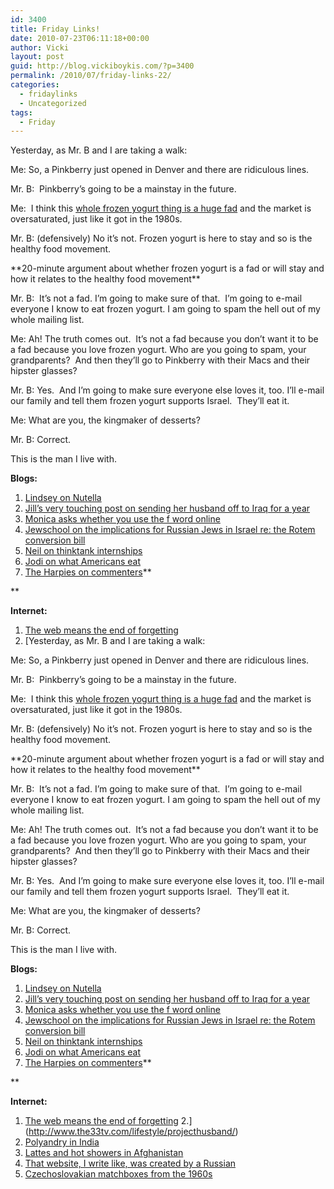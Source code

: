 ```yaml
---
id: 3400
title: Friday Links!
date: 2010-07-23T06:11:18+00:00
author: Vicki
layout: post
guid: http://blog.vickiboykis.com/?p=3400
permalink: /2010/07/friday-links-22/
categories:
  - fridaylinks
  - Uncategorized
tags:
  - Friday
---
```

Yesterday, as Mr. B and I are taking a walk:

Me: So, a Pinkberry just opened in Denver and there are ridiculous lines.
  
Mr. B:  Pinkberry&#8217;s going to be a mainstay in the future.
  
Me:  I think this [whole frozen yogurt thing is a huge fad](http://www.allbusiness.com/franchises/12606122-1.html) and the market is oversaturated, just like it got in the 1980s.
  
Mr. B: (defensively) No it&#8217;s not. Frozen yogurt is here to stay and so is the healthy food movement.
  
\*\*20-minute argument about whether frozen yogurt is a fad or will stay and how it relates to the healthy food movement\*\*
  
Mr. B:  It&#8217;s not a fad. I&#8217;m going to make sure of that.  I&#8217;m going to e-mail everyone I know to eat frozen yogurt. I am going to spam the hell out of my whole mailing list.
  
Me: Ah! The truth comes out.  It&#8217;s not a fad because you don&#8217;t want it to be a fad because you love frozen yogurt. Who are you going to spam, your grandparents?  And then they&#8217;ll go to Pinkberry with their Macs and their hipster glasses?
  
Mr. B: Yes.  And I&#8217;m going to make sure everyone else loves it, too. I&#8217;ll e-mail our family and tell them frozen yogurt supports Israel.  They&#8217;ll eat it.
  
Me: What are you, the kingmaker of desserts?
  
Mr. B: Correct.

This is the man I live with.

**Blogs:**

  1. [Lindsey on Nutella](http://www.lostincheeseland.com/2010/07/out-of-control-with-nutella-part-i.html)
  2. [Jill&#8217;s very touching post on sending her husband off to Iraq for a year](http://theperlmanupdate.blogspot.com/2010/07/and-in-blink-of-eye-he-was-gone.html)
  3. [Monica asks whether you use the f word online](http://untemplater.com/business/career-business/f-word/)
  4. [Jewschool on the implications for Russian Jews in Israel re: the Rotem conversion bill](http://jewschool.com/2010/07/16/23619/%E2%80%9Coops-i-betrayed-you-again%E2%80%9D-lieberman-fsu-olim-the-rotem-conversion-bill/)
  5. [Neil on thinktank internships](http://negevrockcity.com/post/829751265/lets-talk-class-and-thinktanks)
  6. [Jodi on what Americans eat](http://www.economistsdoitwithmodels.com/2010/07/22/graphic-content-what-are-we-eating/?utm_source=feedburner&utm_medium=feed&utm_campaign=Feed%3A+economistsdoitwithmodels+%28Economists+Do+It+With+Models%29)
  7. [The Harpies on commenters](http://www.harpyness.com/2010/07/19/commenters-suck-except-yall-of-course/)**
  
** 

**Internet:** 

  1. [The web means the end of forgetting](http://www.nytimes.com/2010/07/25/magazine/25privacy-t2.html?pagewanted=1&_r=3&ref=general&src=me)
  2. [Yesterday, as Mr. B and I are taking a walk:

Me: So, a Pinkberry just opened in Denver and there are ridiculous lines.
  
Mr. B:  Pinkberry&#8217;s going to be a mainstay in the future.
  
Me:  I think this [whole frozen yogurt thing is a huge fad](http://www.allbusiness.com/franchises/12606122-1.html) and the market is oversaturated, just like it got in the 1980s.
  
Mr. B: (defensively) No it&#8217;s not. Frozen yogurt is here to stay and so is the healthy food movement.
  
\*\*20-minute argument about whether frozen yogurt is a fad or will stay and how it relates to the healthy food movement\*\*
  
Mr. B:  It&#8217;s not a fad. I&#8217;m going to make sure of that.  I&#8217;m going to e-mail everyone I know to eat frozen yogurt. I am going to spam the hell out of my whole mailing list.
  
Me: Ah! The truth comes out.  It&#8217;s not a fad because you don&#8217;t want it to be a fad because you love frozen yogurt. Who are you going to spam, your grandparents?  And then they&#8217;ll go to Pinkberry with their Macs and their hipster glasses?
  
Mr. B: Yes.  And I&#8217;m going to make sure everyone else loves it, too. I&#8217;ll e-mail our family and tell them frozen yogurt supports Israel.  They&#8217;ll eat it.
  
Me: What are you, the kingmaker of desserts?
  
Mr. B: Correct.

This is the man I live with.

**Blogs:**

  1. [Lindsey on Nutella](http://www.lostincheeseland.com/2010/07/out-of-control-with-nutella-part-i.html)
  2. [Jill&#8217;s very touching post on sending her husband off to Iraq for a year](http://theperlmanupdate.blogspot.com/2010/07/and-in-blink-of-eye-he-was-gone.html)
  3. [Monica asks whether you use the f word online](http://untemplater.com/business/career-business/f-word/)
  4. [Jewschool on the implications for Russian Jews in Israel re: the Rotem conversion bill](http://jewschool.com/2010/07/16/23619/%E2%80%9Coops-i-betrayed-you-again%E2%80%9D-lieberman-fsu-olim-the-rotem-conversion-bill/)
  5. [Neil on thinktank internships](http://negevrockcity.com/post/829751265/lets-talk-class-and-thinktanks)
  6. [Jodi on what Americans eat](http://www.economistsdoitwithmodels.com/2010/07/22/graphic-content-what-are-we-eating/?utm_source=feedburner&utm_medium=feed&utm_campaign=Feed%3A+economistsdoitwithmodels+%28Economists+Do+It+With+Models%29)
  7. [The Harpies on commenters](http://www.harpyness.com/2010/07/19/commenters-suck-except-yall-of-course/)**
  
** 

**Internet:** 

  1. [The web means the end of forgetting](http://www.nytimes.com/2010/07/25/magazine/25privacy-t2.html?pagewanted=1&_r=3&ref=general&src=me)
  2.](http://www.the33tv.com/lifestyle/projecthusband/) 
  3. [Polyandry in India](http://www.nytimes.com/2010/07/17/world/asia/17polyandry.html?_r=1&th=&emc=th&pagewanted=all)
  4. [Lattes and hot showers in Afghanistan](http://atwar.blogs.nytimes.com/2010/07/15/lattes-and-hot-showers-in-afghanistan/?partner=rss&emc=rss)
  5. [That website, I write like, was created by a Russian](http://www.themoscowtimes.com/news/article/popular-russian-made-web-site-puzzles-authors/410574.html)
  6. [Czechoslovakian matchboxes from the 1960s](http://therumpus.net/2010/07/bohemian-subsidy/)